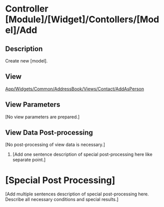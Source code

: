 # Controller [Module]/[Widget]/Contollers/[Model]/Add

## Description

Create new [model].

## View

[App/Widgets/Common/AddressBook/Views/Contact/AddAsPerson](../../Views/Contact/AddAsPerson.md)

## View Parameters

[No view parameters are prepared.]

## View Data Post-processing

[No post-processing of view data is necessary.]
1. [Add one sentence description of special post-processing here like separate point.]

# [Special Post Processing]
[Add multiple sentences description of special post-processing here. Describe all necessary conditions and special results.]

